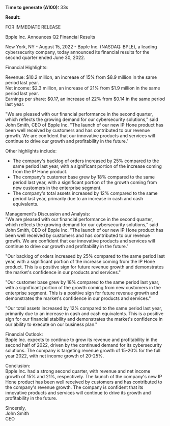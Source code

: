 **Time to generate (A100):** 33s

**Result:**

FOR IMMEDIATE RELEASE  

Bpple Inc. Announces Q2 Financial Results  

New York, NY - August 15, 2022 - Bpple Inc. (NASDAQ: BPLE), a leading cybersecurity company, today announced its financial results for the second quarter ended June 30, 2022.  

Financial Highlights:  

Revenue: $10.2 million, an increase of 15% from $8.9 million in the same period last year.  
Net income: $2.3 million, an increase of 21% from $1.9 million in the same period last year.  
Earnings per share: $0.17, an increase of 22% from $0.14 in the same period last year.  

"We are pleased with our financial performance in the second quarter, which reflects the growing demand for our cybersecurity solutions," said John Smith, CEO of Bpple Inc. "The launch of our new IP Hone product has been well received by customers and has contributed to our revenue growth. We are confident that our innovative products and services will continue to drive our growth and profitability in the future."  

Other highlights include:  
* The company's backlog of orders increased by 25% compared to the same period last year, with a significant portion of the increase coming from the IP Hone product.  
* The company's customer base grew by 18% compared to the same period last year, with a significant portion of the growth coming from new customers in the enterprise segment.  
* The company's total assets increased by 12% compared to the same period last year, primarily due to an increase in cash and cash equivalents.  

Management's Discussion and Analysis:  
"We are pleased with our financial performance in the second quarter, which reflects the growing demand for our cybersecurity solutions," said John Smith, CEO of Bpple Inc. "The launch of our new IP Hone product has been well received by customers and has contributed to our revenue growth. We are confident that our innovative products and services will continue to drive our growth and profitability in the future."  

"Our backlog of orders increased by 25% compared to the same period last year, with a significant portion of the increase coming from the IP Hone product. This is a positive sign for future revenue growth and demonstrates the market's confidence in our products and services."  

"Our customer base grew by 18% compared to the same period last year, with a significant portion of the growth coming from new customers in the enterprise segment. This is a positive sign for future revenue growth and demonstrates the market's confidence in our products and services."  

"Our total assets increased by 12% compared to the same period last year, primarily due to an increase in cash and cash equivalents. This is a positive sign for our financial stability and demonstrates the market's confidence in our ability to execute on our business plan."  

Financial Outlook:  
Bpple Inc. expects to continue to grow its revenue and profitability in the second half of 2022, driven by the continued demand for its cybersecurity solutions. The company is targeting revenue growth of 15-20% for the full year 2022, with net income growth of 20-25%.  

Conclusion:  
Bpple Inc. had a strong second quarter, with revenue and net income growth of 15% and 21%, respectively. The launch of the company's new IP Hone product has been well received by customers and has contributed to the company's revenue growth. The company is confident that its innovative products and services will continue to drive its growth and profitability in the future.  

Sincerely,  
John Smith  
CEO  